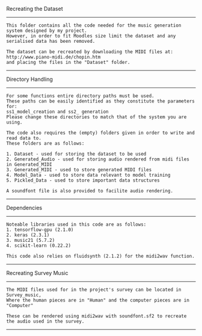 
Recreating the Dataset
*********************************************************************************************************
	This folder contains all the code needed for the music generation system designed by my project.
	However, in order to fit Moodles size limit the dataset and any serialised data has been removed.

	The dataset can be recreated by downloading the MIDI files at: http://www.piano-midi.de/chopin.htm
	and placing the files in the "Dataset" folder.
*********************************************************************************************************

Directory Handling
*********************************************************************************************************
	For some functions entire directory paths must be used.
	These paths can be easily identified as they constitute the parameters for:
	ss1_model_creation and ss2_ generation
	Please change these directories to match that of the system you are using.

	The code also requires the (empty) folders given in order to write and read data to. 
	These folders are as follows:

	1. Dataset - used for storing the dataset to be used
	2. Generated_Audio - used for storing audio rendered from midi files in Generated_MIDI
	3. Generated_MIDI - used to store generated MIDI files
	4. Model_Data - used to store data relevant to model training 
	5. Pickled_Data - used to store important data structures

	A soundfont file is also provided to facilite audio rendering.
*********************************************************************************************************

Dependencies
*********************************************************************************************************
	Noteable libraries used in this code are as follows:
	1. tensorflow-gpu (2.1.0)
	2. keras (2.3.1)
	3. music21 (5.7.2)
	4. scikit-learn (0.22.2)

	This code also relies on fluidsynth (2.1.2) for the midi2wav function.
*********************************************************************************************************

Recreating Survey Music
*********************************************************************************************************
	The MIDI files used for in the project's survey can be located in Survey_music,
	Where the human pieces are in "Human" and the computer pieces are in "Computer"

	These can be rendered using midi2wav with soundfont.sf2 to recreate the audio used in the survey.
*********************************************************************************************************